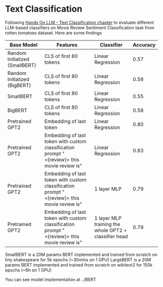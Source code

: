 # Text Classification

Following [Hands On LLM - Text Classification chapter](https://colab.research.google.com/github/HandsOnLLM/Hands-On-Large-Language-Models/blob/main/chapter04/Chapter%204%20-%20Text%20Classification.ipynb#scrollTo=X0KyKHtqyjn3) to evaluate different LLM-based classifiers on Movie Review Sentiment Classification task from rotten tomatoes dataset. Here are some findings

| Base Model         | Features               | Classifier         | Accuracy |
|--------------------|------------------------|--------------------|----------|
| Random Initialized (SmallBERT) | CLS of first 80 tokens | Linear Regression  | 0.57     |
 Random Initialized (BigBERT) | CLS of first 80 tokens | Linear Regression  | 0.58     |
| SmallBERT          | CLS of first 80 tokens | Linear Regression  | 0.55     |
| BigBERT          | CLS of first 80 tokens | Linear Regression  | 0.58    |
| Pretrained GPT2          | Embedding of last token | Linear Regression  | 0.80    |
| Pretrained GPT2          | Embedding of last token with custom classification prompt "<{review}> this movie review is" | Linear Regression  | 0.83    |
| Pretrained GPT2          | Embedding of last token with custom classification prompt "<{review}> this movie review is" | 1 layer MLP  | 0.79    |
| Pretrained GPT2          | Embedding of last token with custom classification prompt "<{review}> this movie review is" | 1 layer MLP training the whole GPT2 + classifier head  | 0.79    |



SmallBERT is a 20M params BERT implemented and trained from scratch on tiny shakespeare for 5k epochs (~30mins on 1 GPU)
LargeBERT is a 20M params BERT implemented and trained from scratch on wikitext2 for 150k epochs (~6h on 1 GPU)

You can see model implementaiton at ../BERT
